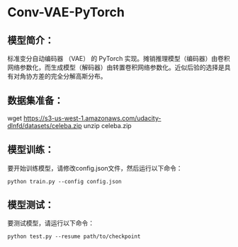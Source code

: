 # Conv-VAE-PyTorch

## 模型简介：
标准变分自动编码器 （VAE） 的 PyTorch 实现。摊销推理模型（编码器）由卷积网络参数化，而生成模型（解码器）由转置卷积网络参数化。近似后验的选择是具有对角协方差的完全分解高斯分布。

## 数据集准备：
wget https://s3-us-west-1.amazonaws.com/udacity-dlnfd/datasets/celeba.zip
unzip celeba.zip

## 模型训练：
要开始训练模型，请修改config.json文件，然后运行以下命令：
```
python train.py --config config.json
```

## 模型测试：
要测试模型，请运行以下命令：
```
python test.py --resume path/to/checkpoint
```
